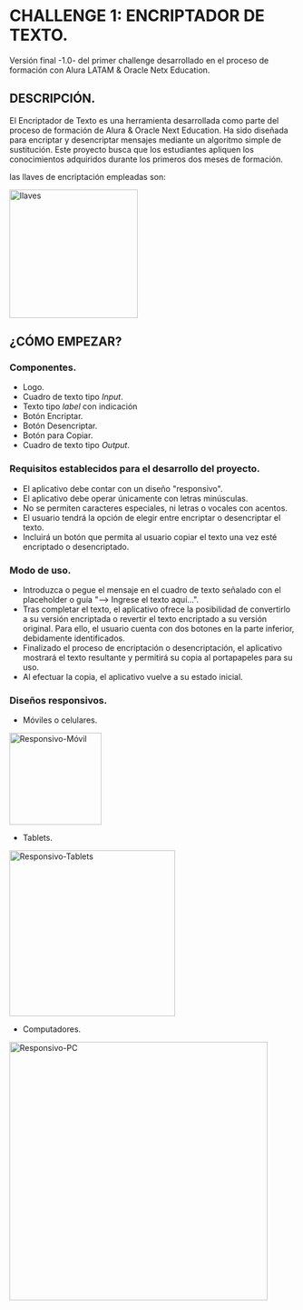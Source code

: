 
# CHALLENGE 1: ENCRIPTADOR DE TEXTO.
Versión final -1.0- del primer challenge desarrollado en el proceso de formación con Alura LATAM & Oracle Netx Education.

## DESCRIPCIÓN.
El Encriptador de Texto es una herramienta desarrollada como parte del proceso de formación de Alura & Oracle Next Education. 
Ha sido diseñada para encriptar y desencriptar mensajes mediante un algoritmo simple de sustitución. Este proyecto busca que
los estudiantes apliquen los conocimientos adquiridos durante los primeros dos meses de formación.

las llaves de encriptación empleadas son: 

<img width="226" alt="llaves" src="https://github.com/JohnnMS/Portafolio/assets/99614055/8edb9d77-e260-4768-81ef-243431584227">

## ¿CÓMO EMPEZAR?

### Componentes.
- Logo.
- Cuadro de texto tipo *Input*.
- Texto tipo *label* con indicación
- Botón Encriptar.
- Botón Desencriptar.
- Botón para Copiar.
- Cuadro de texto tipo *Output*.

### Requisitos establecidos para el desarrollo del proyecto.
- El aplicativo debe contar con un diseño "responsivo".
- El aplicativo debe operar únicamente con letras minúsculas.
- No se permiten caracteres especiales, ni letras o vocales con acentos.
- El usuario tendrá la opción de elegir entre encriptar o desencriptar el texto.
- Incluirá un botón que permita al usuario copiar el texto una vez esté encriptado o desencriptado.
 
### Modo de uso.
- Introduzca o pegue el mensaje en el cuadro de texto señalado con el placeholder o guía "--> Ingrese el texto aquí...".
- Tras completar el texto, el aplicativo ofrece la posibilidad de convertirlo a su versión encriptada o revertir el texto
  encriptado a su versión original. Para ello, el usuario cuenta con dos botones en la parte inferior, debidamente identificados.
- Finalizado el proceso de encriptación o desencriptación, el aplicativo mostrará el texto resultante y permitirá su copia al portapapeles para su uso.
- Al efectuar la copia, el aplicativo vuelve a su estado inicial.

### Diseños responsivos.

- Móviles o celulares.

<img width="162" alt="Responsivo-Móvil" src="https://github.com/JohnnMS/Portafolio/assets/99614055/20b956ee-8642-4c9a-a4df-cef24d8de6b9">


- Tablets.

<img width="292" alt="Responsivo-Tablets" src="https://github.com/JohnnMS/Portafolio/assets/99614055/e16a3e67-d478-44a2-b9d6-9e6c3bd46848">


- Computadores.
  
<img width="455" alt="Responsivo-PC" src="https://github.com/JohnnMS/Portafolio/assets/99614055/1dd1be0e-fd5f-4350-bf07-67d02f47e2b3">

